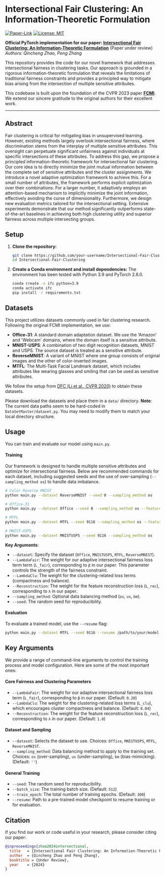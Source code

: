# Intersectional Fair Clustering: An Information-Theoretic Formulation

[![Paper-Link](https://img.shields.io/badge/Paper-Coming%20Soon-blue)](https://arxiv.org/abs/your_paper_id) <!-- Replace with your paper link once available -->
[![License: MIT](https://img.shields.io/badge/License-MIT-yellow.svg)](https://opensource.org/licenses/MIT)

**Official PyTorch implementation for our paper: [Intersectional Fair Clustering: An Information-Theoretic Formulation](https://arxiv.org/abs/your_paper_id)** (Paper under review)  
*Authors: Qincheng Zhao, Peng Zhang*

This repository provides the code for our novel framework that addresses intersectional fairness in clustering tasks. Our approach is grounded in a rigorous information-theoretic formulation that reveals the limitations of traditional fairness constraints and provides a principled way to mitigate bias arising from the intersection of multiple sensitive attributes.

This codebase is built upon the foundation of the CVPR 2023 paper **[FCMI](https://github.com/PengxinZeng/2023-CVPR-FCMI)**. We extend our sincere gratitude to the original authors for their excellent work.

---

## Abstract

Fair clustering is critical for mitigating bias in unsupervised learning. However, existing methods largely overlook intersectional fairness, where discrimination stems from the interplay of multiple sensitive attributes. This oversight can perpetuate significant unfairness against individuals at specific intersections of these attributes. To address this gap, we propose a principled information-theoretic framework for intersectional fair clustering. Our core idea is to directly minimize the joint mutual information between the complete set of sensitive attributes and the cluster assignments. We introduce a novel adaptive optimization framework to achieve this. For a small number of attributes, the framework performs explicit optimization over their combinations. For a larger number, it adaptively employs an attention-based mechanism to implicitly minimize the joint information, effectively avoiding the curse of dimensionality. Furthermore, we design new evaluation metrics tailored for the intersectional setting. Extensive experiments demonstrate that our method significantly outperforms state-of-the-art baselines in achieving both high clustering utility and superior fairness across multiple intersecting groups.

## Setup

1.  **Clone the repository:**
    ```bash
    git clone https://github.com/your-username/Intersectional-Fair-Clustering.git
    cd Intersectional-Fair-Clustering
    ```

2.  **Create a Conda environment and install dependencies:**
    The environment has been tested with Python 3.9 and PyTorch 2.6.0.
    ```bash
    conda create -n ifc python=3.9
    conda activate ifc
    pip install -r requirements.txt
    ```

## Datasets

This project utilizes datasets commonly used in fair clustering research. Following the original FCMI implementation, we use:

*   **Office-31**: A standard domain adaptation dataset. We use the 'Amazon' and 'Webcam' domains, where the domain itself is a sensitive attribute.
*   **MNIST-USPS**: A combination of two digit recognition datasets, MNIST and USPS. The source dataset is treated as a sensitive attribute.
*   **ReverseMNIST**: A variant of MNIST where one group consists of original images and the other of color-inverted images.
*   **MTFL**: The Multi-Task Facial Landmark dataset, which includes attributes like wearing glasses and smiling that can be used as sensitive attributes.

We follow the setup from [DFC (Li et al., CVPR 2020)](https://openaccess.thecvf.com/content_CVPR_2020/papers/Li_Deep_Fair_Clustering_for_Visual_Learning_CVPR_2020_paper.pdf) to obtain these datasets.

Please download the datasets and place them in a `data/` directory. **Note**: The current data paths seem to be hard-coded in `DataSetMaster/dataset.py`. You may need to modify them to match your local directory structure.

## Usage

You can train and evaluate our model using `main.py`.

#### Training

Our framework is designed to handle multiple sensitive attributes and optimize for intersectional fairness. Below are recommended commands for each dataset, including suggested seeds and the use of over-sampling (`--sampling_method os`) to handle data imbalance.

```bash
# Color Reverse MNIST
python main.py --dataset ReverseMNIST --seed 0 --sampling_method os

# Office-31
python main.py --dataset Office --seed 0 --sampling_method os --feature_extractor dinov2

# MTFL
python main.py --dataset MTFL --seed 9116 --sampling_method os --feature_extractor dinov2

# MNIST-USPS
python main.py --dataset MNISTUSPS --seed 9116 --sampling_method os
```  

**Key Arguments**:
*   `--dataset`: Specify the dataset (`Office`, `MNISTUSPS`, `MTFL`, `ReverseMNIST`).
*   `--LambdaFair`: The weight for our adaptive intersectional fairness loss term term (`L_fair`), corresponding to `β` in our paper. This parameter controls the strength of the fairness constraint.
*   `--LambdaClu`: The weight for the clustering-related loss terms (compactness and balance).
*   `--Reconstruction`: The weight for the feature reconstruction loss (`L_rec`), corresponding to `λ` in our paper.
*   `--sampling_method`: Optional data balancing method (`os`, `us`, `bm`).
*   `--seed`: The random seed for reproducibility.

#### Evaluation
To evaluate a trained model, use the `--resume` flag:
```bash
python main.py --dataset MTFL --seed 9116 --resume /path/to/your/model.pth --evaluate
```

## Key Arguments

We provide a range of command-line arguments to control the training process and model configuration. Here are some of the most important ones:

#### Core Fairness and Clustering Parameters

*   `--LambdaFair`: The weight for our adaptive intersectional fairness loss term (`L_fair`), corresponding to `β` in our paper. (Default: `0.20`)
*   `--LambdaClu`: The weight for the clustering-related loss terms (`L_clu`), which encourages cluster compactness and balance. (Default: `0.04`)
*   `--Reconstruction`: The weight for the feature reconstruction loss (`L_rec`), corresponding to `λ` in our paper. (Default: `1.0`)

#### Dataset and Sampling

*   `--dataset`: Selects the dataset to use. Choices: `Office`, `MNISTUSPS`, `MTFL`, `ReverseMNIST`.
*   `--sampling_method`: Data balancing method to apply to the training set. Choices: `os` (over-sampling), `us` (under-sampling), `bm` (bias-mimicking). (Default: `''`)

#### General Training

*   `--seed`: The random seed for reproducibility.
*   `--batch_size`: The training batch size. (Default: `512`)
*   `--train_epoch`: The total number of training epochs. (Default: `300`)
*   `--resume`: Path to a pre-trained model checkpoint to resume training or for evaluation.

## Citation

If you find our work or code useful in your research, please consider citing our paper:
```bibtex
@inproceedings{zhao2024intersectional,
  title   = {Intersectional Fair Clustering: An Information-Theoretic Formulation},
  author  = {Qincheng Zhao and Peng Zhang},
  booktitle = {Under Review},
  year    = {2024}
}
```